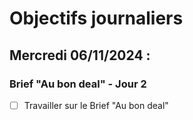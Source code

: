 # Objectifs journaliers

## Mercredi 06/11/2024 :

### Brief "Au bon deal" - Jour 2

- [ ] Travailler sur le Brief "Au bon deal" 